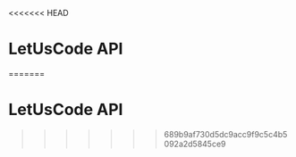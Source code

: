 <<<<<<< HEAD
# LetUsCode API
=======
# LetUsCode API
>>>>>>> 689b9af730d5dc9acc9f9c5c4b5092a2d5845ce9

